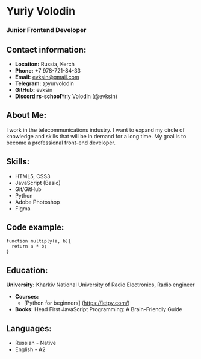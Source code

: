 # Yuriy Volodin
### Junior Frontend Developer
## Contact information:
* **Location:** Russia, Kerch
* **Phone:** +7 978-721-84-33
* **Email:** evksin@gmail.com
* **Telegram:** @yurvolodin
* **GitHub:** evksin
* **Discord rs-school**Yriy Volodin (@evksin)

## About Me:
I work in the telecommunications industry. I want to expand my circle of knowledge and skills that will be in demand for a long time. My goal is to become a professional front-end developer.

## Skills:
* HTML5, CSS3
* JavaScript (Basic)
* Git/GitHub
* Python
* Adobe Photoshop
* Figma

## Code example:
```
function multiply(a, b){
  return a * b;
}
```

## Education:
**University:** Kharkiv National University of Radio Electronics, Radio engineer
* **Courses:**
    * [Python for beginners] (https://letpy.com/)
* **Books:** Head First JavaScript Programming: A Brain-Friendly Guide

## Languages:
* Russian - Native
* English - A2
